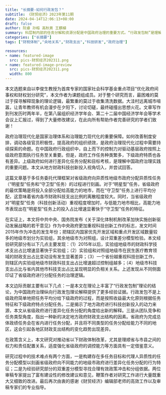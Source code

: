 ```yaml
---
title: "长摘要-如何行政发包？"
subtitle: 《财贸经济》2023年第11期
date: 2024-04-14T12:06:13+08:00
draft: false
author: 阮睿 孙榕 高秋男 王麒植
summary: 科层制内部的任务分解和资源分配是中国政府治理的重要方式。“行政发包制”是理解中国政府治理的思路之一，但是不同特点的任务如何“发包”给不同能力的下级等问题尚未被充分讨论。本文研究了中间层级政府的异质性任务分配行为。
categories: ["长摘要"]
tags: ["财税体制","央地关系","财政支出","科技研发","政府治理"]

resources:
- name: featured-image
  src: pics-财贸经济202311.png
- name: featured-image-preview
  src: pics-财贸经济202311.png
  width: 800
---
```


本文选题来自以李俊生教授为首席专家的国家社会科学基金重点项目“优化政府间事权和财权划分研究”，本文作者为课题组成员。对于整个研究而言，最困难的莫过于探寻解释现象的理论逻辑，最繁重的莫过于收集清洗数据。大洼村远离城市喧嚣，让青年教师有机会漫步在夕阳下，讨论切磋，最终碰撞出思想火花。文章写作到刊发历时两年半，在第八届组织经济学年会、第二十二届中国经济学年会等学术会议上汇报过，得到了大量修改建议，在此向所有帮助作者完善研究的学者们致谢！

政府治理现代化是国家治理体系和治理能力现代化的重要保障。如何改善制度安排，调动各级官员积极性，提高政府的组织绩效，是政府治理现代化过程中需要持续探索的命题。在中国政府行政组织中，自上而下的控制力对驱动基层政府按照上级政府意图执行任务至关重要。但是，政府工作任务种类繁多，下级政府特质也各有差异。上级政府如何进行差异化任务分配和目标考核，是理解中国政府治理实践的重要问题。本文从地方财政科技创新投入视角切入，并尝试回答。

这篇文章基于多任务委托代理框架对省级政府向异质性地级市政府分配异质性任务（“明星型”任务和“守卫型”任务）的过程进行刻画。对于“明星型”任务，省级政府的最优策略是将投入全部分配给高能力的地市，而在“守卫型”任务上进行平均分配，这意味着省内各市财政科技支出比例的离散程度较大。同时，当省级政府对“明星型”任务（科技创新活动）重视程度增加时，与低能力地市相比，高能力地市表现出在“明星型”任务上的投入占比增速显著快于“守卫型”任务的特征。

在实证上，本文将中共中央、国务院发布《关于深化体制机制改革加快实施创新驱动发展战略的若干意见》作为中央政府更加重视科技创新工作的标志，发文时间2015年作为冲击的发生年份；把辖区内国家优先开发区域和重点开发区域数量较多的地级市划分为实验组，其余地级市为对照组，设计双重差分模型检验。本文经验研究部分有以下几点主要发现：（1）2015年以后，实验组地级市的财政科学技术支出占比增速显著快于实验组；（2）实验组和对照组地级市在民生医疗教育领域的财政支出占比变动没有发生显著差异；（3）一个省份越重视科技创新工作，则辖区内实验组地级市财政科技支出占比增速超过控制组越多；（4）地级市科技支出占比与省内其他市科技支出占比呈现明显的负相关关系。上述发现从不同侧面印证了省级政府进行分配任务的治理逻辑。

本文边际贡献主要有以下几点：一是本文在理论上丰富了“行政发包制”理论的结论，为中国政府治理纵向行政发包理论解释提供了更多经验证据。行政发包不是上级政府简单地把任务平均分给下级政府的过程，而是按照收益最大化原则根据任务特征和下级政府特点分配任务。二是揭示了地方政府进行科技创新投入的动力来源，本文从省级政府进行差异化任务分配的角度给出新的解释。三是从团队竞争和任务类型角度，指出一种新的决定地方政府财政支出结构的因素。省政府为完成总体政绩任务会在省内进行任务分配，并且将不同类型的任务分配给能力不同的地区，这会引起各地区财政支出结构的变化趋势出现差异。

在政策含义上，本文研究对推动省以下财政体制改革，尤其是理顺省与市县之间的权力和责任配置关系，适度强化省级政府的调控能力等方面具有一定借鉴意义。

研究过程中的技术难点有两个方面，一是构建存在多任务目标和代理人异质性的任务分配模型以刻画省级政府向不同能力的地级市政府进行差异化任务分配的行为特征；二是为经验研究部分的双重差分模型寻找合理有效政策冲击和分组依据。两位审稿专家提出了富有建设性的修改建议和意见，鞭策作者对研究工作进行大量既重大又细致的改进。最后再次由衷的感谢《财贸经济》编辑部老师的高效工作以及审稿专家们的专业指导。
